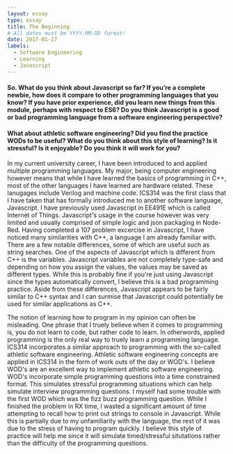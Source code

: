 ```yaml
---
layout: essay
type: essay
title: The Beginning
# All dates must be YYYY-MM-DD format!
date: 2017-01-17
labels:
  - Software Engineering
  - Learning
  - Javascript
---
```


#### So. What do you think about Javascript so far? If you’re a complete newbie, how does it compare to other programming languages that you know? If you have prior experience, did you learn new things from this module, perhaps with respect to ES6? Do you think Javascript is a good or bad programming language from a software engineering perspective?

#### What about athletic software engineering? Did you find the practice WODs to be useful? What do you think about this style of learning? Is it stressful? Is it enjoyable? Do you think it will work for you?

In my current university career, I have been introduced to and applied multiple programming languages. My major, being computer engineering however means that while I have learned the basics of programming in C++, most of the other languages I have learned are hardware related. These lanugages include Verilog and machine code. ICS314 was the first class that I have taken that has formally introduced me to another software language, Javascript. I have previously used Javascript in EE491E which is called Internet of Things. Javascript's usage in the course however was very limited and usually comprised of simple logic and json packaging in Node-Red. Having completed a 107 problem excercise in Javascript, I have noticed many similarities with C++, a language I am already familiar with. There are a few notable differences, some of which are useful such as string searches. One of the aspects of Javascript which is different from C++ is the variables. Javascript variables are not completely type-safe and depending on how you assign the values, the values may be saved as different types. While this is probably fine if you're just using Javascript since the types automatically convert, I believe this is a bad programming practice. Aside from these differences, Javascript appears to be fairly similar to C++ syntax and I can surmise that Javascript could potentially be used for similar applications as C++.

The notion of learning how to program in my opinion can often be misleading. One phrase that I truely believe when it comes to programming is, you do not learn to code, but rather code to learn. In otherwords, applied programming is the only real way to truely learn a programming language. ICS314 incorporates a similar approach to programming with the so-called athletic software engineering. Athletic software engineering concepts are applied in ICS314 in the form of work outs of the day or WOD's. I believe WOD's are an excellent way to implement athletic software engineering. WOD's incorporate simple programming questions into a time constrained format. This simulates stressful programming situations which can help simulate interview programming questions. I myself had some trouble with the first WOD which was the fizz buzz programming question. While I finished the problem in RX time, I wasted a significant amount of time attempting to recall how to print out strings to console in Javascript. While this is partially due to my unfamiliarity with the language, the rest of it was due to the stress of having to program quickly. I believe this style of practice will help me since it will simulate timed/stressful situtations rather than the difficulty of the programming questions.
